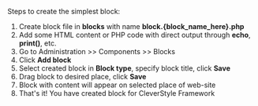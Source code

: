 Steps to create the simplest block:

1. Create block file in **blocks** with name **block.{block_name_here}.php**
2. Add some HTML content or PHP code with direct output through **echo**, **print()**, etc.
3. Go to Administration >> Components >> Blocks
4. Click **Add block**
5. Select created block in **Block type**, specify block title, click **Save**
6. Drag block to desired place, click **Save**
7. Block with content will appear on selected place of web-site
8. That's it! You have created block for CleverStyle Framework
